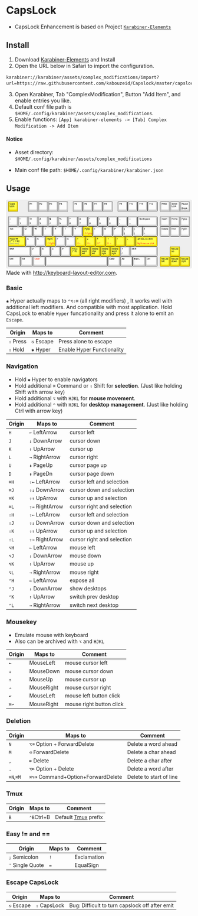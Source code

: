 # CapsLock

* CapsLock Enhancement is based on Project [`Karabiner-Elements`](https://pqrs.org/osx/karabiner/)


## Install

1. Download [Karabiner-Elements](https://pqrs.org/osx/karabiner/) and Install
2. Open the URL below in Safari to import the configuration.
```
karabiner://karabiner/assets/complex_modifications/import?url=https://raw.githubusercontent.com/kabouzeid/Capslock/master/capslock.json
```

3. Open Karabiner, Tab "ComplexModification", Button "Add Item", and enable entries you like.
4. Default conf file path is `$HOME/.config/karabiner/assets/complex_modifications`.
5. Enable functions: `[App] karabiner-elements -> [Tab] Complex Modification -> Add Item`


#### Notice

- Asset directory: `$HOME/.config/karabiner/assets/complex_modifications`

- Main conf file path: `$HOME/.config/karabiner/karabiner.json`

## Usage

![](images/hyper-layout.png)
Made with <http://keyboard-layout-editor.com>.

### Basic

`✱` Hyper actually maps to `⌃⌥⇧⌘` (all right modifiers) , It works well with additional left modifiers. And compatible with most application. Hold CapsLock to enable `Hyper` funcationality and press it alone to emit an `Escape`.

| Origin    | Maps to    | Comment                    |
| --------- | ---------- | -------------------------- |
| `⇪` Press | `⎋` Escape | Press alone to escape      |
| `⇪` Hold  | `✱`  Hyper | Enable Hyper Functionality |

### Navigation

- Hold  `✱` Hyper to enable navigators
- Hold additional `⌘` Command or `⇧` Shift for **selection**. (Just like holding Shift with arrow key)
- Hold additional `⌥`  with `HJKL`  for **mouse movement**.
- Hold additional `⌃`  with `HJKL`  for **desktop management**. (Just like holding Ctrl with arrow key)

| Origin | Maps to         | Comment                    |
| ------ | --------------- | -------------------------- |
| `H`    | `←` LeftArrow   | cursor left                |
| `J`    | `↓` DownArrow   | cursor down                |
| `K`    | `↑` UpArrow     | cursor up                  |
| `L`    | `→` RightArrow  | cursor right               |
| `U`    | `⇞` PageUp      | cursor page up             |
| `D`    | `⇟` PageDn      | cursor page down           |
| `⌘H`   | `⇧←` LeftArrow  | cursor left and selection  |
| `⌘J`   | `⇧↓` DownArrow  | cursor down and selection  |
| `⌘K`   | `⇧↑` UpArrow    | cursor up and selection    |
| `⌘L`   | `⇧→` RightArrow | cursor right and selection |
| `⇧H`   | `⇧←` LeftArrow  | cursor left and selection  |
| `⇧J`   | `⇧↓` DownArrow  | cursor down and selection  |
| `⇧K`   | `⇧↑` UpArrow    | cursor up and selection    |
| `⇧L`   | `⇧→` RightArrow | cursor right and selection |
| `⌥H`   | `←` LeftArrow   | mouse left                 |
| `⌥J`   | `↓` DownArrow   | mouse down                 |
| `⌥K`   | `↑` UpArrow     | mouse up                   |
| `⌥L`   | `→` RightArrow  | mouse right                |
| `⌃H`   | `←` LeftArrow   | expose all                 |
| `⌃J`   | `↓` DownArrow   | show desktops              |
| `⌃K`   | `↑` UpArrow     | switch prev desktop        |
| `⌃L`   | `→` RightArrow  | switch next desktop        |


### Mousekey

- Emulate mouse with keyboard
- Also can be archived with `⌥`  and `HJKL`

| Origin | Maps to    | Comment                  |
| ------ | ---------- | ------------------------ |
| `←`    | MouseLeft  | mouse cursor left        |
| `↓`    | MouseDown  | mouse cursor down        |
| `↑`    | MouseUp    | mouse cursor up          |
| `→`    | MouseRight | mouse cursor right       |
| `↩`    | MouseLeft  | mouse left button click  |
| `⌘↩`   | MouseRight | mouse right button click |

### Deletion

| Origin    | Maps to                            | Comment                 |
| --------- | ---------------------------------- | ----------------------- |
| `N`       | `⌥⌫`  Option + ForwardDelete       | Delete a word ahead     |
| `M`       | `⌫` ForwardDelete                  | Delete a char ahead     |
| `,`       | `⌦` Delete                         | Delete a char after     |
| `.`       | `⌥⌦` Option + Delete               | Delete a word after     |
| `⌘N`,`⌘M` | `⌘⌥⌫` Command+Option+ForwardDelete | Delete to start of line |

### Tmux

| Origin | Maps to     | Comment                                      |
| ------ | ----------- | -------------------------------------------- |
| `B`    | `⌃B`Ctrl+B  | Default [Tmux](http://tmux.github.io) prefix |

### Easy != and ==

| Origin             | Maps to | Comment                  |
| ------------------ | ------- | ------------------------ |
| `;` Semicolon      | `!`     | Exclamation              |
| `'` Single Quote   | `=`     | EqualSign                |

### Escape CapsLock

| Origin                 | Maps to             | Comment                                        |
| ---------------------- | ------------------- | ---------------------------------------------- |
| `⎋` Escape             | `⇪`  CapsLock       | Bug: Difficult to turn capslock off after emit |
